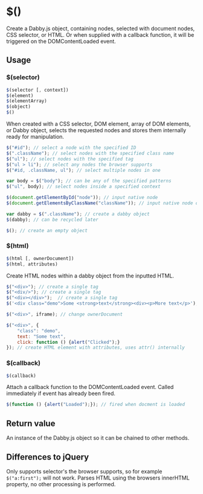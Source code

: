 # $()

Create a Dabby.js object, containing nodes, selected with document nodes, CSS selector, or HTML. Or when supplied with a callback function, it will be triggered on the DOMContentLoaded event.

## Usage

### $(selector)

```javascript
$(selector [, context])
$(element)
$(elementArray)
$(object)
$()
```
When created with a CSS selector, DOM element, array of DOM elements, or Dabby object, selects the requested nodes and stores them internally ready for manipulation.

```javascript
$("#id"); // select a node with the specified ID
$(".className"); // select nodes with the specified class name
$("ul"); // select nodes with the specified tag
$("ul > li"); // select any nodes the browser supports
$("#id, .className, ul"); // select multiple nodes in one

var body = $("body"); // can be any of the specified patterns
$("ul", body); // select nodes inside a specified context

$(document.getElementById("node")); // input native node
$(document.getElementsByClassName("className")); // input native node or nodes

var dabby = $(".className"); // create a dabby object
$(dabby); // can be recycled later

$(); // create an empty object
```

### $(html)

```javascript
$(html [, ownerDocument])
$(html, attributes)
```
Create HTML nodes within a dabby object from the inputted HTML.

```javascript
$("<div>"); // create a single tag
$("<div/>"); // create a single tag
$("<div></div>");  // create a single tag
$('<div class="demo">Some <strong>text</strong><div><p>More text</p>'); //parse a string of HTML into nodes

$("<div>", iframe); // change ownerDocument

$("<div>", {
	"class": "demo",
	text: "Some text",
	click: function () {alert("Clicked");}
}); // create HTML element with attributes, uses attr() internally
```

### $(callback)

```javascript
$(callback)
```
Attach a callback function to the DOMContentLoaded event. Called immediately if event has already been fired.

```javascript
$(function () {alert("Loaded");}); // fired when docment is loaded
```

## Return value

An instance of the Dabby.js object so it can be chained to other methods.

## Differences to jQuery

Only supports selector's the browser supports, so for example `$("a:first");` will not work.
Parses HTML using the browsers innerHTML property, no other processing is performed.
